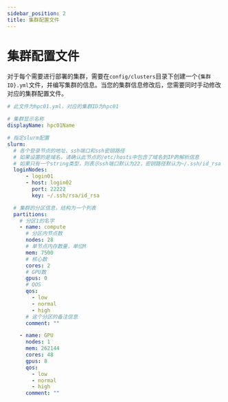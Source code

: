 ```yaml
---
sidebar_position: 2
title: 集群配置文件
---
```


# 集群配置文件

对于每个需要进行部署的集群，需要在`config/clusters`目录下创建一个`{集群ID}.yml`文件，并编写集群的信息。当您的集群信息修改后，您需要同时手动修改对应的集群配置文件。

```yaml title="config/clusters/hpc01.yml"
# 此文件为hpc01.yml，对应的集群ID为hpc01

# 集群显示名称
displayName: hpc01Name

# 指定slurm配置
slurm:
  # 各个登录节点的地址、ssh端口和ssh密钥路径
  # 如果设置的是域名，请确认此节点的/etc/hosts中包含了域名到IP的解析信息
  # 如果只有一个string类型，则表示ssh端口默认为22，密钥路径默认为~/.ssh/id_rsa
  loginNodes:
      - login01
      - host: login02
        port: 22222
        key: ~/.ssh/rsa/id_rsa

  # 集群的分区信息，结构为一个列表
  partitions:
    # 分区1的名字
    - name: compute
      # 分区内节点数
      nodes: 28
      # 单节点内存数量，单位M
      mem: 7500
      # 核心数
      cores: 2
      # GPU数
      gpus: 0
      # QOS
      qos:
        - low
        - normal
        - high
      # 这个分区的备注信息
      comment: ""

    - name: GPU
      nodes: 1
      mem: 262144
      cores: 48
      gpus: 8
      qos:
        - low
        - normal
        - high
      comment: ""
```